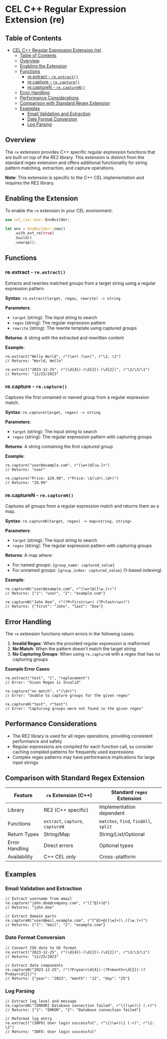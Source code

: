 # CEL C++ Regular Expression Extension (re)

## Table of Contents

- [CEL C++ Regular Expression Extension (re)](#cel-c-regular-expression-extension-re)
  - [Table of Contents](#table-of-contents)
  - [Overview](#overview)
  - [Enabling the Extension](#enabling-the-extension)
  - [Functions](#functions)
    - [re.extract - `re.extract()`](#reextract---reextract)
    - [re.capture - `re.capture()`](#recapture---recapture)
    - [re.captureN - `re.captureN()`](#recapturen---recapturen)
  - [Error Handling](#error-handling)
  - [Performance Considerations](#performance-considerations)
  - [Comparison with Standard Regex Extension](#comparison-with-standard-regex-extension)
  - [Examples](#examples)
    - [Email Validation and Extraction](#email-validation-and-extraction)
    - [Date Format Conversion](#date-format-conversion)
    - [Log Parsing](#log-parsing)


## Overview

The `re` extension provides C++ specific regular expression functions that are built on top of the RE2 library. This extension is distinct from the standard regex extension and offers additional functionality for string pattern matching, extraction, and capture operations.

**Note**: This extension is specific to the C++ CEL implementation and requires the RE2 library.

## Enabling the Extension

To enable the `re` extension in your CEL environment:

```rust
use cel_cxx::env::EnvBuilder;

let env = EnvBuilder::new()
    .with_ext_re(true)
    .build()
    .unwrap();
```

## Functions

### re.extract - `re.extract()`

Extracts and rewrites matched groups from a target string using a regular expression pattern.

**Syntax**: `re.extract(target, regex, rewrite) -> string`

**Parameters**:
- `target` (string): The input string to search
- `regex` (string): The regular expression pattern
- `rewrite` (string): The rewrite template using captured groups

**Returns**: A string with the extracted and rewritten content

**Example**:
```cel
re.extract("Hello World", r"(\w+) (\w+)", r"\2, \1")
// Returns: "World, Hello"

re.extract("2023-12-25", r"(\d{4})-(\d{2})-(\d{2})", r"\2/\3/\1")
// Returns: "12/25/2023"
```

### re.capture - `re.capture()`

Captures the first unnamed or named group from a regular expression match.

**Syntax**: `re.capture(target, regex) -> string`

**Parameters**:
- `target` (string): The input string to search
- `regex` (string): The regular expression pattern with capturing groups

**Returns**: A string containing the first captured group

**Example**:
```cel
re.capture("user@example.com", r"(\w+)@[\w.]+")
// Returns: "user"

re.capture("Price: $29.99", r"Price: \$(\d+\.\d+)")
// Returns: "29.99"
```

### re.captureN - `re.captureN()`

Captures all groups from a regular expression match and returns them as a map.

**Syntax**: `re.captureN(target, regex) -> map<string, string>`

**Parameters**:
- `target` (string): The input string to search
- `regex` (string): The regular expression pattern with capturing groups

**Returns**: A map where:
- For named groups: `{group_name: captured_value}`
- For unnamed groups: `{group_index: captured_value}` (1-based indexing)

**Example**:
```cel
re.captureN("user@example.com", r"(\w+)@([\w.]+)")
// Returns: {"1": "user", "2": "example.com"}

re.captureN("John Doe", r"(?P<first>\w+) (?P<last>\w+)")
// Returns: {"first": "John", "last": "Doe"}
```

## Error Handling

The `re` extension functions return errors in the following cases:

1. **Invalid Regex**: When the provided regular expression is malformed
2. **No Match**: When the pattern doesn't match the target string
3. **No Capturing Groups**: When using `re.captureN` with a regex that has no capturing groups

**Example Error Cases**:
```cel
re.extract("test", "[", "replacement")
// Error: "Given Regex is Invalid"

re.capture("no match", r"(\d+)")
// Error: "Unable to capture groups for the given regex"

re.captureN("test", r"test")
// Error: "Capturing groups were not found in the given regex"
```

## Performance Considerations

- The RE2 library is used for all regex operations, providing consistent performance and safety
- Regular expressions are compiled for each function call, so consider caching compiled patterns for frequently used expressions
- Complex regex patterns may have performance implications for large input strings

## Comparison with Standard Regex Extension

| Feature | `re` Extension (C++) | Standard `regex` Extension |
|---------|---------------------|---------------------------|
| Library | RE2 (C++ specific) | Implementation dependent |
| Functions | `extract`, `capture`, `captureN` | `matches`, `find`, `findAll`, `split` |
| Return Types | String/Map | String/List/Optional |
| Error Handling | Direct errors | Optional types |
| Availability | C++ CEL only | Cross-platform |

## Examples

### Email Validation and Extraction
```cel
// Extract username from email
re.capture("john.doe@company.com", r"([^@]+)@")
// Returns: "john.doe"

// Extract domain parts
re.captureN("user@mail.example.com", r"[^@]+@([\w]+)\.([\w.]+)")
// Returns: {"1": "mail", "2": "example.com"}
```

### Date Format Conversion
```cel
// Convert ISO date to US format
re.extract("2023-12-25", r"(\d{4})-(\d{2})-(\d{2})", r"\2/\3/\1")
// Returns: "12/25/2023"

// Extract date components
re.captureN("2023-12-25", r"(?P<year>\d{4})-(?P<month>\d{2})-(?P<day>\d{2})")
// Returns: {"year": "2023", "month": "12", "day": "25"}
```

### Log Parsing
```cel
// Extract log level and message
re.captureN("[ERROR] Database connection failed", r"\[(\w+)\] (.+)")
// Returns: {"1": "ERROR", "2": "Database connection failed"}

// Reformat log entry
re.extract("[INFO] User login successful", r"\[(\w+)\] (.+)", r"\1: \2")
// Returns: "INFO: User login successful"
``` 